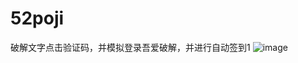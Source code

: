 # 52poji
破解文字点击验证码，并模拟登录吾爱破解，并进行自动签到1
 ![image]( https://github.com/guapier/52pojie/blob/master/QQ20190222-125335-HD.gif)

